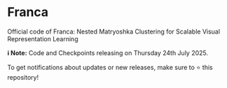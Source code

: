 # Franca
Official code of Franca: Nested Matryoshka Clustering for Scalable Visual Representation Learning  

**ℹ️ Note:** Code and Checkpoints releasing on Thursday 24th July 2025.  

To get notifications about updates or new releases, make sure to ⭐ this repository!

